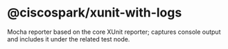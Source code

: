 # @ciscospark/xunit-with-logs

Mocha reporter based on the core XUnit reporter; captures console output and includes it under the related test node.
